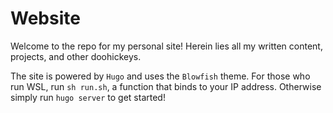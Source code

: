 # Website
Welcome to the repo for my personal site! Herein lies all my written content, projects, and other doohickeys.

The site is powered by `Hugo` and uses the `Blowfish` theme. For those who run WSL, run `sh run.sh`, a function that binds to your IP address. Otherwise simply run `hugo server` to get started!